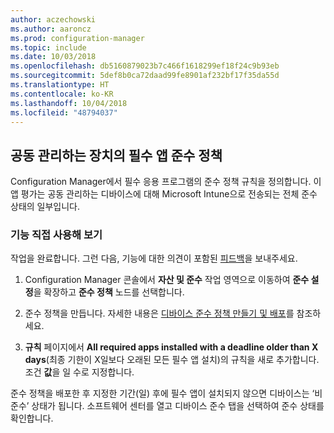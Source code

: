 ```yaml
---
author: aczechowski
ms.author: aaroncz
ms.prod: configuration-manager
ms.topic: include
ms.date: 10/03/2018
ms.openlocfilehash: db5160879023b7c466f1618299ef18f24c9b93eb
ms.sourcegitcommit: 5def8b0ca72daad99fe8901af232bf17f35da55d
ms.translationtype: HT
ms.contentlocale: ko-KR
ms.lasthandoff: 10/04/2018
ms.locfileid: "48794037"
---
```

## <a name="bkmk_app-compliance"></a> 공동 관리하는 장치의 필수 앱 준수 정책
<!--1358196-->

Configuration Manager에서 필수 응용 프로그램의 준수 정책 규칙을 정의합니다. 이 앱 평가는 공동 관리하는 디바이스에 대해 Microsoft Intune으로 전송되는 전체 준수 상태의 일부입니다.

### <a name="try-it-out"></a>기능 직접 사용해 보기

작업을 완료합니다. 그런 다음, 기능에 대한 의견이 포함된 [피드백](/sccm/core/understand/find-help#product-feedback)을 보내주세요.

1. Configuration Manager 콘솔에서 **자산 및 준수** 작업 영역으로 이동하여 **준수 설정**을 확장하고 **준수 정책** 노드를 선택합니다.  

2. 준수 정책을 만듭니다. 자세한 내용은 [디바이스 준수 정책 만들기 및 배포](/sccm/mdm/deploy-use/create-compliance-policy)를 참조하세요.  

3. **규칙** 페이지에서 **All required apps installed with a deadline older than X days**(최종 기한이 X일보다 오래된 모든 필수 앱 설치)의 규칙을 새로 추가합니다. 조건 **값**을 일 수로 지정합니다.  

준수 정책을 배포한 후 지정한 기간(일) 후에 필수 앱이 설치되지 않으면 디바이스는 ‘비준수’ 상태가 됩니다. 소프트웨어 센터를 열고 디바이스 준수 탭을 선택하여 준수 상태를 확인합니다.


